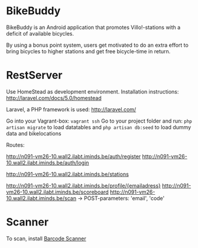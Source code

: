 # BikeBuddy

BikeBuddy is an Android application that promotes Villo!-stations with a deficit of available bicycles.

By using a bonus point system, users get motivated to do an extra effort to bring bicycles to higher stations and get free bicycle-time in return.

# RestServer

Use HomeStead as development environment. Installation instructions: http://laravel.com/docs/5.0/homestead

Laravel, a PHP framework is used: http://laravel.com/

Go into your Vagrant-box: `vagrant ssh`
Go to your project folder and run:
`php artisan migrate` to load datatables and
`php artisan db:seed` to load dummy data and bikelocations

Routes:

http://n091-vm26-10.wall2.ilabt.iminds.be/auth/register
http://n091-vm26-10.wall2.ilabt.iminds.be/auth/login

http://n091-vm26-10.wall2.ilabt.iminds.be/stations 

http://n091-vm26-10.wall2.ilabt.iminds.be/profile/{emailadress} 
http://n091-vm26-10.wall2.ilabt.iminds.be/scoreboard 
http://n091-vm26-10.wall2.ilabt.iminds.be/scan -> POST-parameters: 'email', 'code'

# Scanner

To scan, install <a href="https://play.google.com/store/apps/details?id=com.google.zxing.client.android&hl=nl">Barcode Scanner</a>




